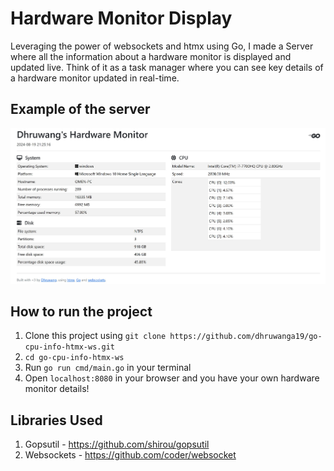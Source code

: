 # Hardware Monitor Display

Leveraging the power of websockets and htmx using Go, I made a Server where all the information about a hardware monitor is displayed and updated live. Think of it as a task manager where you can see key details of a hardware monitor updated in real-time.

## Example of the server

![image](./images/hwm_dhr.JPG)

## How to run the project

1. Clone this project using `git clone https://github.com/dhruwanga19/go-cpu-info-htmx-ws.git`
2. `cd go-cpu-info-htmx-ws`
3. Run `go run cmd/main.go` in your terminal
4. Open `localhost:8080` in your browser and you have your own hardware monitor details!

## Libraries Used

1. Gopsutil - https://github.com/shirou/gopsutil
2. Websockets - https://github.com/coder/websocket
